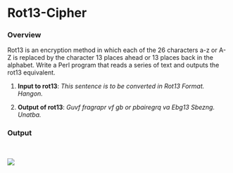 # Rot13-Cipher

### Overview

Rot13 is an encryption method in which each of the 26 characters a-z or A-Z is replaced by
the character 13 places ahead or 13 places back in the alphabet. Write a Perl program that
reads a series of text and outputs the rot13 equivalent.

1. **Input to rot13**: *This sentence is to be converted in Rot13 Format. Hangon.*

2. **Output of rot13**: *Guvf fragrapr vf gb or pbairegrq va Ebg13 Sbezng. Unatba.*

### Output

<br/>
<p align="left">
  <img src="https://1.bp.blogspot.com/-NL42Z9T4fYM/YAQM1cRmCoI/AAAAAAAAAd4/QkJmiQhm6IgvOBybnnx3ogetMQTLGj98ACLcBGAsYHQ/s320/rot13.jpg">
</p>
